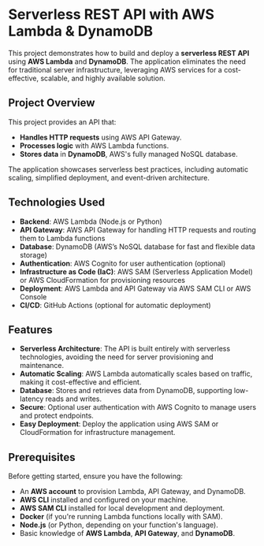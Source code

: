 # Serverless REST API with AWS Lambda & DynamoDB

This project demonstrates how to build and deploy a **serverless REST API** using **AWS Lambda** and **DynamoDB**. The application eliminates the need for traditional server infrastructure, leveraging AWS services for a cost-effective, scalable, and highly available solution.

## Project Overview

This project provides an API that:

- **Handles HTTP requests** using AWS API Gateway.
- **Processes logic** with AWS Lambda functions.
- **Stores data** in **DynamoDB**, AWS's fully managed NoSQL database.

The application showcases serverless best practices, including automatic scaling, simplified deployment, and event-driven architecture.

## Technologies Used

- **Backend**: AWS Lambda (Node.js or Python)
- **API Gateway**: AWS API Gateway for handling HTTP requests and routing them to Lambda functions
- **Database**: DynamoDB (AWS’s NoSQL database for fast and flexible data storage)
- **Authentication**: AWS Cognito for user authentication (optional)
- **Infrastructure as Code (IaC)**: AWS SAM (Serverless Application Model) or AWS CloudFormation for provisioning resources
- **Deployment**: AWS Lambda and API Gateway via AWS SAM CLI or AWS Console
- **CI/CD**: GitHub Actions (optional for automatic deployment)

## Features

- **Serverless Architecture**: The API is built entirely with serverless technologies, avoiding the need for server provisioning and maintenance.
- **Automatic Scaling**: AWS Lambda automatically scales based on traffic, making it cost-effective and efficient.
- **Database**: Stores and retrieves data from DynamoDB, supporting low-latency reads and writes.
- **Secure**: Optional user authentication with AWS Cognito to manage users and protect endpoints.
- **Easy Deployment**: Deploy the application using AWS SAM or CloudFormation for infrastructure management.

## Prerequisites

Before getting started, ensure you have the following:

- An **AWS account** to provision Lambda, API Gateway, and DynamoDB.
- **AWS CLI** installed and configured on your machine.
- **AWS SAM CLI** installed for local development and deployment.
- **Docker** (if you're running Lambda functions locally with SAM).
- **Node.js** (or Python, depending on your function's language).
- Basic knowledge of **AWS Lambda**, **API Gateway**, and **DynamoDB**.
